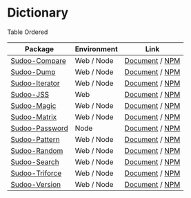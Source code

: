 # Dictionary

Table Ordered

| Package                                                  | Environment | Link                                                                             |
| -------------------------------------------------------- | ----------- | -------------------------------------------------------------------------------- |
| [Sudoo-Compare](//github.com/SudoDotDog/Sudoo-Compare)   | Web / Node  | [Document](//compare.sudo.dog) / [NPM](//www.npmjs.com/package/@sudoo/compare)   |
| [Sudoo-Dump](//github.com/SudoDotDog/Sudoo-Dump)         | Web / Node  | [Document](//dump.sudo.dog) / [NPM](//www.npmjs.com/package/@sudoo/dump)         |
| [Sudoo-Iterator](//github.com/SudoDotDog/Sudoo-Iterator) | Web / Node  | [Document](//iterator.sudo.dog) / [NPM](//www.npmjs.com/package/@sudoo/iterator) |
| [Sudoo-JSS](//github.com/SudoDotDog/Sudoo-JSS)           | Web         | [Document](//jss.sudo.dog) / [NPM](//www.npmjs.com/package/@sudoo/jss)           |
| [Sudoo-Magic](//github.com/SudoDotDog/Sudoo-Magic)       | Web / Node  | [Document](//magic.sudo.dog) / [NPM](//www.npmjs.com/package/@sudoo/magic)       |
| [Sudoo-Matrix](//github.com/SudoDotDog/Sudoo-Matrix)     | Web / Node  | [Document](//matrix.sudo.dog) / [NPM](//www.npmjs.com/package/@sudoo/matrix)     |
| [Sudoo-Password](//github.com/SudoDotDog/Sudoo-Password) | Node        | [Document](//password.sudo.dog) / [NPM](//www.npmjs.com/package/@sudoo/password) |
| [Sudoo-Pattern](//github.com/SudoDotDog/Sudoo-Pattern)   | Web / Node  | [Document](//pattern.sudo.dog) / [NPM](//www.npmjs.com/package/@sudoo/pattern)   |
| [Sudoo-Random](//github.com/SudoDotDog/Sudoo-Random)     | Web / Node  | [Document](//random.sudo.dog) / [NPM](//www.npmjs.com/package/@sudoo/random)     |
| [Sudoo-Search](//github.com/SudoDotDog/Sudoo-Search)     | Web / Node  | [Document](//search.sudo.dog) / [NPM](//www.npmjs.com/package/@sudoo/search)     |
| [Sudoo-Triforce](//github.com/SudoDotDog/Sudoo-Triforce) | Web / Node  | [Document](//triforce.sudo.dog) / [NPM](//www.npmjs.com/package/@sudoo/triforce) |
| [Sudoo-Version](//github.com/SudoDotDog/Sudoo-Version)   | Web / Node  | [Document](//version.sudo.dog) / [NPM](//www.npmjs.com/package/@sudoo/version)   |
